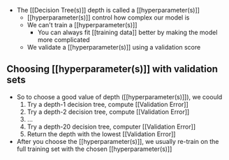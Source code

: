 - The [[Decision Tree(s)]] depth is called a [[hyperparameter(s)]]
	- [[hyperparameter(s)]] control how complex our model is
	- We can't train a [[hyperparameter(s)]]
		- You can always fit [[training data]] better by making the model more complicated
	- We validate a [[hyperparameter(s)]] using a validation score

## Choosing [[hyperparameter(s)]] with validation sets
- So to choose a good value of depth ([[hyperparameter(s)]]), we coould
	1. Try a depth-1 decision tree, compute [[Validation Error]]
	2. Try a depth-2 decision tree, compute [[Validation Error]]
	3. ...
	4. Try a depth-20 decision tree, computer [[Validation Error]]
	5. Return the depth with the lowest [[Validation Error]]
- After you choose the [[hyperparameter(s)]], we usually re-train on the full training set with the chosen [[hyperparameter(s)]]